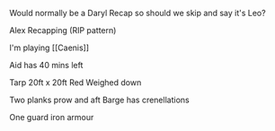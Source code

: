 Would normally be a Daryl Recap so should we skip and say it's Leo?

Alex Recapping (RIP pattern)

I'm playing [[Caenis]]

Aid has 40 mins left

Tarp 20ft x 20ft
	Red
	Weighed down

Two planks prow and aft
Barge has crenellations

One guard iron armour

